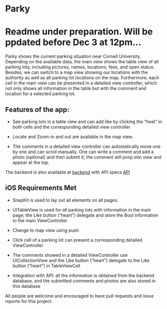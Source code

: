 # Parky

# Readme under preparation. Will be ppdated before Dec 3 at 12pm...



Parky shows the current parking situation near Cornell University. Depending on the available data, the main view shows the table view of all parking lots, including pictures, names, locations, fees, and open status. Besides, we can switch to a map view showing our locations with the authority as well as all parking lot locations on the map. Furthermore, each cell in the main view can be presented in a detailed view controller, which not only shows all information in the table but with the comment and location for a selected parking lot.

## Features of the app:

- See parking lots in a table view and can add like by clicking the “heat” in both cells and the corresponding detailed view controller

- Locate and Zoom-in and out are available in the map view.

- The comments in a detailed view controller can automatically move one by one and can scroll manually. One can write a comment and add a photo (optional) and then submit it; the comment will jump into view and appear at the top.

The backend is also available at [backend](https://github.com/vcccaat/Cornell-Parking) with API specs [API](https://github.com/vcccaat/Cornell-Parking/blob/master/API-specs.txt) 

## iOS Requirements Met

- SnapKit is used to lay out all elements on all pages.

- UITableView is used for all parking lots with information in the main page; the Like button (“heart”) delegate and store the Bool information to the main ViewController

- Change to map view using push

- Click cell of a parking lot can present a corresponding detailed ViewController

- The comments showed in a detailed ViewController use UICollectionView and the Like button (“heart”) delegate to the Like button (“heart”) in TableViewCell

- Integration with API: all the information is obtained from the backend database, and the submitted comments and photos are also stored in this database 

All people are welcome and encouraged to have pull requests and issue reports for this project.


